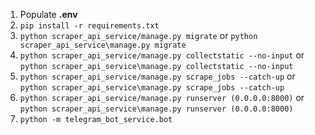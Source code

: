 1. Populate **.env**
2. ```pip install -r requirements.txt```
3. ```python scraper_api_service/manage.py migrate``` or ```python scraper_api_service\manage.py migrate```
4. ```python scraper_api_service/manage.py collectstatic --no-input``` or ```python scraper_api_service\manage.py collectstatic --no-input```
5. ```python scraper_api_service/manage.py scrape_jobs --catch-up``` or ```python scraper_api_service\manage.py scrape_jobs --catch-up```
6. ```python scraper_api_service/manage.py runserver (0.0.0.0:8000)``` or ```python scraper_api_service\manage.py runserver (0.0.0.0:8000)```
7. ```python -m telegram_bot_service.bot```
